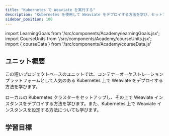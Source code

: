 ```yaml
---
title: "Kubernetes で Weaviate を実行する"
description: "Kubernetes を使用して Weaviate をデプロイする方法を学び、セットアップ、管理、スケーラビリティのヒントを解説します。"
sidebar_position: 100
---
```





import LearningGoals from '/src/components/Academy/learningGoals.jsx';
import CourseUnits from '/src/components/Academy/courseUnits.jsx';
import { courseData } from '/src/components/Academy/courseData.js'

## <i class="fa-solid fa-chalkboard-user"></i> ユニット概要

この短いプロジェクトベースのユニットでは、コンテナーオーケストレーションプラットフォームとして人気のある Kubernetes 上で Weaviate をデプロイする方法を学びます。

ローカルの Kubernetes クラスターをセットアップし、その上で Weaviate インスタンスをデプロイする方法を学びます。また、Kubernetes 上で Weaviate インスタンスを設定する方法についても学びます。

## <i class="fa-solid fa-chalkboard-user"></i> 学習目標

<LearningGoals unitName="kubernetes_intro"/>